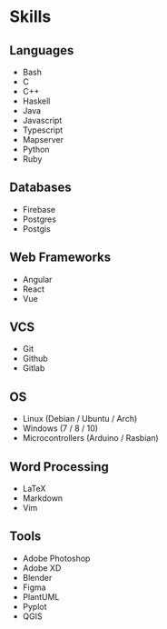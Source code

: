 # Skills

## Languages

-   Bash
-   C
-   C++
-   Haskell
-   Java
-   Javascript
-   Typescript
-   Mapserver
-   Python
-   Ruby

## Databases

-   Firebase
-   Postgres
-   Postgis

## Web Frameworks

-   Angular
-   React
-   Vue

## VCS

-   Git
-   Github
-   Gitlab

## OS

-   Linux (Debian / Ubuntu / Arch)
-   Windows (7 / 8 / 10)
-   Microcontrollers (Arduino / Rasbian)

## Word Processing

-   LaTeX
-   Markdown
-   Vim

## Tools

-   Adobe Photoshop
-   Adobe XD
-   Blender
-   Figma
-   PlantUML
-   Pyplot
-   QGIS
